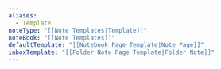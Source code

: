 ```yaml
---
aliases:
  - Template
noteType: "[[Note Templates|Template]]"
noteBook: "[[Note Templates]]"
defaultTemplate: "[[Notebook Page Template|Note Page]]"
inboxTemplate: "[[Folder Note Page Template|Folder Note]]"
---
```

